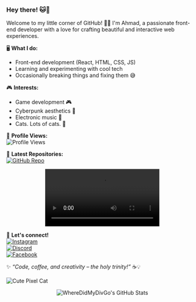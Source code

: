 ### Hey there! 🐱💖

Welcome to my little corner of GitHub! 🌸✨ I'm Ahmad, a passionate front-end developer with a love for crafting beautiful and interactive web experiences.

🖥️ **What I do:**
- Front-end development (React, HTML, CSS, JS)
- Learning and experimenting with cool tech
- Occasionally breaking things and fixing them 😅

🎮 **Interests:**
- Game development 🎮
- Cyberpunk aesthetics 🌆
- Electronic music 🎵
- Cats. Lots of cats. 🐾

🌟 **Profile Views:**  
![Profile Views](https://komarev.com/ghpvc/?username=WhereDidMyDivGo&color=ff69b4&style=flat-square)

📝 **Latest Repositories:**  
<a href="https://github.com/WhereDidMyDivGo/v-day" target="_blank">
  <img src="https://github-readme-stats.vercel.app/api/pin/?username=WhereDidMyDivGo&repo=v-day&theme=jolly" alt="GitHub Repo">
</a>

<p align="center">   
  <video src="https://youtu.be/mqCLaWupsTU" controls></video>
</p>

📢 **Let's connect!**  
<a href="https://www.instagram.com/ahmad.officially/" target="_blank">
  <img src="https://img.shields.io/badge/Instagram-%23E4405F.svg?style=for-the-badge&logo=Instagram&logoColor=white" alt="Instagram">
</a>  
<a href="https://discord.com/users/daddynull" target="_blank">
  <img src="https://img.shields.io/badge/Discord-%237289DA.svg?style=for-the-badge&logo=discord&logoColor=white" alt="Discord">
</a>  
<a href="https://www.facebook.com/profile.php?id=100035848812247" target="_blank">
  <img src="https://img.shields.io/badge/Facebook-%231877F2.svg?style=for-the-badge&logo=facebook&logoColor=white" alt="Facebook">
</a>  

✨ _“Code, coffee, and creativity – the holy trinity!”_ ☕💡

![Cute Pixel Cat](https://media.giphy.com/media/JIX9t2j0ZTN9S/giphy.gif)

<p align="center">   
  <img src="https://github-readme-stats.vercel.app/api?username=WhereDidMyDivGo&show_icons=true&theme=jolly" alt="WhereDidMyDivGo's GitHub Stats"/>
</p>
